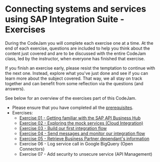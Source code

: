 # Connecting systems and services using SAP Integration Suite - Exercises

During the CodeJam you will complete each exercise one at a time. At the end of each exercise, questions are included to help you think about the content just covered and are to be discussed with the entire CodeJam class, led by the instructor, when everyone has finished that exercise.

If you finish an exercise early, please resist the temptation to continue with the next one. Instead, explore what you've just done and see if you can learn more about the subject covered. That way, we all stay on track together and can benefit from some reflection via the questions (and answers).

See below for an overview of the exercises part of this CodeJam.

* Please ensure that you have completed all the [prerequisites](prerequisites.md).
* Exercises:
  * [Exercise 01 - Getting familiar with the SAP API Business Hub](./01-getting-familiar-api-business-hub/)
  * [Exercise 02 - Exploring the mock services (Cloud Integration)](./02-exploring-the-mock-services/)
  * [Exercise 03 - Build our first integration flow](./03-build-first-integration-flow/)
  * [Exercise 04 - Send messages and monitor our integration flow](./04-send-messages-and-monitor/)
  * [Exercise 05 - Retrieve Business Partner dependant's information](./05-retrieve-bp-depedants/)
  * Exercise 06 - Log service call in Google BigQuery (Open Connectors)
  * Exercise 07 - Add security to unsecure service (API Management)